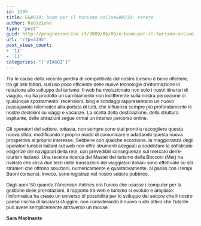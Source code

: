 ```yaml
---
id: 3395
title: E&#039; boom per il turismo online&#8230; estero
author: Redazione
type: "post"
guid: http://progressonline.it/2009/06/08/e-boom-per-il-turismo-online-estero/
url: "/?p=3395"
post_views_count:
- '11'
- '11'
categories: "['VIAGGI']"
---
```


<font face="Tahoma, sans-serif"><font size="2">Tra le cause della recente perdita di competitività del nostro turismo è bene riflettere, tra gli altri fattori, sull’uso poco efficiente delle nuove tecnologie d’informazione in relazione allo sviluppo del turismo. Il web ha rivoluzionato non solo i nostri itinerari di viaggio, ma ha prodotto un cambiamento non indifferente sulla nostra percezione di qualunque spostamento: recensioni, blog e sondaggi rappresentano un nuovo passaparola telematico alla portata di tutti, che influenza sempre più profondamente le nostre decisioni su viaggi e vacanze. La scelta della destinazione, della struttura ospitante, delle attrazioni segue ormai un intenso percorso online.</font></font>

<font face="Tahoma, sans-serif"><font size="2">Gli operatori del settore, tuttavia, non sempre sono stai pronti a raccogliere questa nuova sfida, modificando il proprio modo di comunicare e adattando questa nuova prospettiva al proprio interesse. Sebbene con qualche eccezione, la maggioranza degli operatori turistici italiani sul web non offre strumenti adeguati a soddisfare le sofisticate esigenze dei navigatori della rete, con prevedibili conseguenze sul mercato dell’e-tourism italiano. Una recente ricerca del Master del turismo della Bocconi (Met) ha rivelato che circa due terzi delle transazioni dei viaggiatori italiani sono effettuate su siti stranieri che offrono soluzioni, numericamente e qualitativamente, al passo con i tempi. Buoni consensi, invece, sono registrati nel nostro settore pubblico. </font></font>

<font face="Tahoma, sans-serif"><font size="2">Dagli anni ’60 quando l’American Airlines era l’unica che usasse i computer per la gestione delle prenotazioni, il rapporto tra web e turismo si evoluto e ampliato: l’informatica ha creato un universo di possibilità per lo sviluppo del settore che il nostro paese rischia di lasciarsi sfuggire, non considerando il nuovo ruolo attivo che l’utente può avere semplicemente attraverso un mouse.</font></font>

<font face="Tahoma, sans-serif"><font size="2">**Sara Macinante**</font></font>